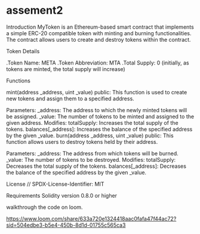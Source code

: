 # assement2
Introduction
MyToken is an Ethereum-based smart contract that implements a simple ERC-20 compatible token with minting and burning functionalities. The contract allows users to create and destroy tokens within the contract.

Token Details

.Token Name: META
.Token Abbreviation: MTA
.Total Supply: 0 (initially, as tokens are minted, the total supply will increase)

Functions

mint(address _address, uint _value) public: This function is used to create new tokens and assign them to a specified address.

Parameters:
_address: The address to which the newly minted tokens will be assigned.
_value: The number of tokens to be minted and assigned to the given address.
Modifies:
totalSupply: Increases the total supply of the tokens.
balances[_address]: Increases the balance of the specified address by the given _value.
burn(address _address, uint _value) public: This function allows users to destroy tokens held by their address.

Parameters:
_address: The address from which tokens will be burned.
_value: The number of tokens to be destroyed.
Modifies:
totalSupply: Decreases the total supply of the tokens.
balances[_address]: Decreases the balance of the specified address by the given _value.



License // SPDX-License-Identifier: MIT

Requirements
Solidity version 0.8.0 or higher

walkthrough the code on loom.

https://www.loom.com/share/633a720e1324418aac0fafa47f44ac72?sid=504edbe3-b5e4-450b-8d1d-01755c565ca3

